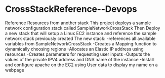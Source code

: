 # CrossStackReference--Devops
Reference Resources from another stack
This project deploys a sample network configuration stack called SampleNetworkCrossStack
Then Deploy a new stack that will setup a Linux EC2 instance and reference the sample network stack previously created
The new stack:
            -references all available variables from SampleNetworkCrossStack
            -Creates a Mapping function to dynamically choosing regions
            -Allocates an Elastic IP address using resources
            -Creates parameters for requesting user inputs
            -Outputs the values of the private IPV4 address and DNS name of the instance
            -Install and configure apache on the EC2 using User data to display my name on a webpage
